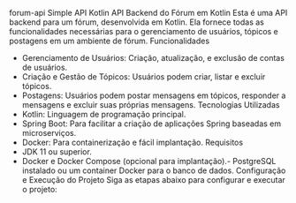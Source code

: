 forum-api
Simple API Kotlin
API Backend do Fórum em Kotlin
Esta é uma API backend para um fórum, desenvolvida em Kotlin. Ela fornece todas as funcionalidades necessárias para o gerenciamento de usuários, tópicos e postagens em um ambiente de fórum.
Funcionalidades
* Gerenciamento de Usuários: Criação, atualização, e exclusão de contas de usuários.
* Criação e Gestão de Tópicos: Usuários podem criar, listar e excluir tópicos.
* Postagens: Usuários podem postar mensagens em tópicos, responder a mensagens e excluir suas próprias mensagens.
Tecnologias Utilizadas
* Kotlin: Linguagem de programação principal.
* Spring Boot: Para facilitar a criação de aplicações Spring baseadas em microserviços.
* Docker: Para containerização e fácil implantação.
Requisitos
* JDK 11 ou superior.
* Docker e Docker Compose (opcional para implantação).- PostgreSQL instalado ou um container Docker para o banco de dados.
Configuração e Execução do Projeto
Siga as etapas abaixo para configurar e executar o projeto:
